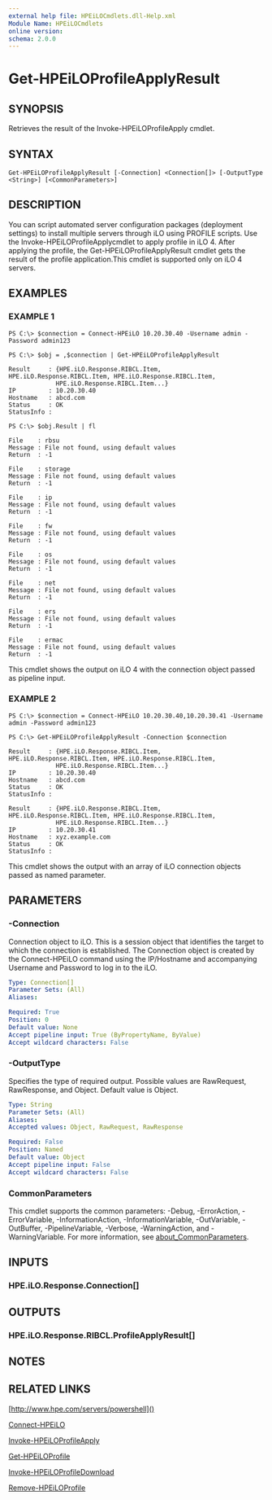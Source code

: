 ```yaml
---
external help file: HPEiLOCmdlets.dll-Help.xml
Module Name: HPEiLOCmdlets
online version:
schema: 2.0.0
---
```


# Get-HPEiLOProfileApplyResult

## SYNOPSIS
Retrieves the result of the Invoke-HPEiLOProfileApply cmdlet.

## SYNTAX

```
Get-HPEiLOProfileApplyResult [-Connection] <Connection[]> [-OutputType <String>] [<CommonParameters>]
```

## DESCRIPTION
You can script automated server configuration packages (deployment settings) to install multiple servers through iLO using PROFILE scripts.
Use the Invoke-HPEiLOProfileApplycmdlet to apply profile in iLO 4.
After applying the profile, the Get-HPEiLOProfileApplyResult cmdlet gets the result of the profile application.This cmdlet is supported only on iLO 4 servers.

## EXAMPLES

### EXAMPLE 1
```
PS C:\> $connection = Connect-HPEiLO 10.20.30.40 -Username admin -Password admin123 

PS C:\> $obj = ,$connection | Get-HPEiLOProfileApplyResult

Result     : {HPE.iLO.Response.RIBCL.Item, HPE.iLO.Response.RIBCL.Item, HPE.iLO.Response.RIBCL.Item, 
             HPE.iLO.Response.RIBCL.Item...}
IP         : 10.20.30.40
Hostname   : abcd.com
Status     : OK
StatusInfo : 

PS C:\> $obj.Result | fl

File    : rbsu
Message : File not found, using default values
Return  : -1

File    : storage
Message : File not found, using default values
Return  : -1

File    : ip
Message : File not found, using default values
Return  : -1

File    : fw
Message : File not found, using default values
Return  : -1

File    : os
Message : File not found, using default values
Return  : -1

File    : net
Message : File not found, using default values
Return  : -1

File    : ers
Message : File not found, using default values
Return  : -1

File    : ermac
Message : File not found, using default values
Return  : -1
```

This cmdlet shows the output on iLO 4 with the connection object passed as pipeline input.

### EXAMPLE 2
```
PS C:\> $connection = Connect-HPEiLO 10.20.30.40,10.20.30.41 -Username admin -Password admin123 

PS C:\> Get-HPEiLOProfileApplyResult -Connection $connection

Result     : {HPE.iLO.Response.RIBCL.Item, HPE.iLO.Response.RIBCL.Item, HPE.iLO.Response.RIBCL.Item, 
             HPE.iLO.Response.RIBCL.Item...}
IP         : 10.20.30.40
Hostname   : abcd.com
Status     : OK
StatusInfo : 

Result     : {HPE.iLO.Response.RIBCL.Item, HPE.iLO.Response.RIBCL.Item, HPE.iLO.Response.RIBCL.Item, 
             HPE.iLO.Response.RIBCL.Item...}
IP         : 10.20.30.41
Hostname   : xyz.example.com
Status     : OK
StatusInfo :
```

This cmdlet shows the output with an array of iLO connection objects passed as named parameter.

## PARAMETERS

### -Connection
Connection object to iLO.
This is a session object that identifies the target to which the connection is established.
The Connection object is created by the Connect-HPEiLO command using the IP/Hostname and accompanying Username and Password to log in to the iLO.

```yaml
Type: Connection[]
Parameter Sets: (All)
Aliases:

Required: True
Position: 0
Default value: None
Accept pipeline input: True (ByPropertyName, ByValue)
Accept wildcard characters: False
```

### -OutputType
Specifies the type of required output.
Possible values are RawRequest, RawResponse, and Object.
Default value is Object.

```yaml
Type: String
Parameter Sets: (All)
Aliases:
Accepted values: Object, RawRequest, RawResponse

Required: False
Position: Named
Default value: Object
Accept pipeline input: False
Accept wildcard characters: False
```

### CommonParameters
This cmdlet supports the common parameters: -Debug, -ErrorAction, -ErrorVariable, -InformationAction, -InformationVariable, -OutVariable, -OutBuffer, -PipelineVariable, -Verbose, -WarningAction, and -WarningVariable. For more information, see [about_CommonParameters](http://go.microsoft.com/fwlink/?LinkID=113216).

## INPUTS

### HPE.iLO.Response.Connection[]
## OUTPUTS

### HPE.iLO.Response.RIBCL.ProfileApplyResult[]
## NOTES

## RELATED LINKS

[http://www.hpe.com/servers/powershell]()

[Connect-HPEiLO]()

[Invoke-HPEiLOProfileApply]()

[Get-HPEiLOProfile]()

[Invoke-HPEiLOProfileDownload]()

[Remove-HPEiLOProfile]()

